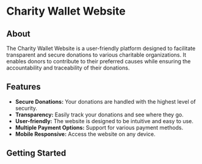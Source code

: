# Charity Wallet Website

## About

The Charity Wallet Website is a user-friendly platform designed to facilitate transparent and secure donations to various charitable organizations. It enables donors to contribute to their preferred causes while ensuring the accountability and traceability of their donations.

## Features

- **Secure Donations:** Your donations are handled with the highest level of security.
- **Transparency:** Easily track your donations and see where they go.
- **User-friendly:** The website is designed to be intuitive and easy to use.
- **Multiple Payment Options:** Support for various payment methods.
- **Mobile Responsive:** Access the website on any device.

## Getting Started
